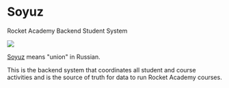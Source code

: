 # Soyuz
Rocket Academy Backend Student System

![](https://news.in-24.com/content/uploads/2021/05/19/84e035c899.jpg)

[Soyuz](https://en.wikipedia.org/wiki/Soyuz_(spacecraft)) means "union" in Russian.

This is the backend system that coordinates all student and course activities and is the source of truth for data to run Rocket Academy courses.
